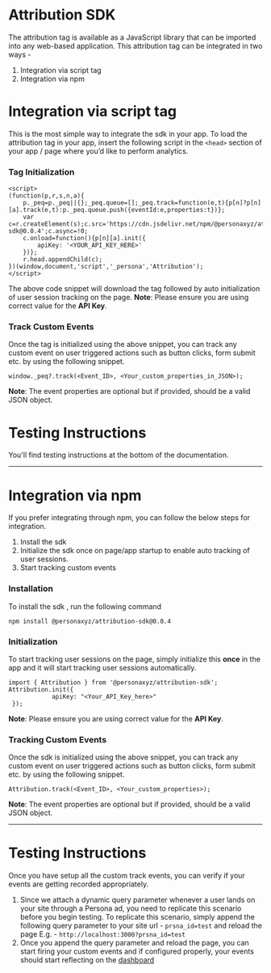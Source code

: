 # Attribution SDK

The attribution tag is available as a JavaScript library that can be imported into any web-based application. This attribution tag can be integrated in two ways -

1. Integration via script tag
2. Integration via npm

# Integration via script tag

This is the most simple way to integrate the sdk in your app. To load the attribution tag in your app, insert the following script in the `<head>` section of your app / page where you’d like to perform analytics.

### Tag Initialization

```
<script>
(function(p,r,s,n,a){
    p._peq=p._peq||{};_peq.queue=[];_peq.track=function(e,t){p[n]?p[n][a].track(e,t):p._peq.queue.push({eventId:e,properties:t})};
    var c=r.createElement(s);c.src='https://cdn.jsdelivr.net/npm/@personaxyz/attribution-sdk@0.0.4';c.async=!0;
    c.onload=function(){p[n][a].init({
        apiKey: '<YOUR_API_KEY_HERE>'
    })};
    r.head.appendChild(c);
})(window,document,'script','_persona','Attribution');
</script>
```

The above code snippet will download the tag followed by auto initialization of user session tracking on the page.
**Note**: Please ensure you are using correct value for the **API Key**.

### Track Custom Events

Once the tag is initialized using the above snippet, you can track any custom event on user triggered actions such as button clicks, form submit etc. by using the following snippet.

```
window._peq?.track(<Event_ID>, <Your_custom_properties_in_JSON>);
```

**Note**: The event properties are optional but if provided, should be a valid JSON object.

# Testing Instructions

You'll find testing instructions at the bottom of the documentation.

---

# Integration via npm

If you prefer integrating through npm, you can follow the below steps for integration.

1. Install the sdk
2. Initialize the sdk once on page/app startup to enable auto tracking of user sessions.
3. Start tracking custom events

### Installation

To install the sdk , run the following command

```
npm install @personaxyz/attribution-sdk@0.0.4
```

### Initialization

To start tracking user sessions on the page, simply initialize this **once** in the app and it will start tracking user sessions automatically.

```
import { Attribution } from '@personaxyz/attribution-sdk';
Attribution.init({
            apiKey: "<Your_API_Key_here>"
 });
```

**Note**: Please ensure you are using correct value for the **API Key**.

### Tracking Custom Events

Once the sdk is initialized using the above snippet, you can track any custom event on user triggered actions such as button clicks, form submit etc. by using the following snippet.

```
Attribution.track(<Event_ID>, <Your_custom_properties>);
```

**Note**: The event properties are optional but if provided, should be a valid JSON object.

---

# Testing Instructions

Once you have setup all the custom track events, you can verify if your events are getting recorded appropriately.
1. Since we attach a dynamic query parameter whenever a user lands on your site through a Persona ad, you need to replicate this scenario before you begin testing. 
To replicate this scenario, simply append the following query parameter to your site url - `prsna_id=test` and reload the page
E.g. - `http://localhost:3000?prsna_id=test`
2. Once you append the query parameter and reload the page, you can start firing your custom events and if configured properly, your events should start reflecting on the [dashboard](https://ads.persona3.io/conversions) 
